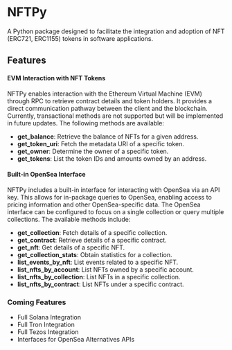 # NFTPy

A Python package designed to facilitate the integration and adoption of NFT (ERC721, ERC1155) tokens in software applications.

## Features

#### EVM Interaction with NFT Tokens
NFTPy enables interaction with the Ethereum Virtual Machine (EVM) through RPC to retrieve contract details and token holders. It provides a direct communication pathway between the client and the blockchain. Currently, transactional methods are not supported but will be implemented in future updates. The following methods are available:

- **get_balance**: Retrieve the balance of NFTs for a given address.
- **get_token_uri**: Fetch the metadata URI of a specific token.
- **get_owner**: Determine the owner of a specific token.
- **get_tokens**: List the token IDs and amounts owned by an address.

#### Built-in OpenSea Interface
NFTPy includes a built-in interface for interacting with OpenSea via an API key. This allows for in-package queries to OpenSea, enabling access to pricing information and other OpenSea-specific data. The OpenSea interface can be configured to focus on a single collection or query multiple collections. The available methods include:

- **get_collection**: Fetch details of a specific collection.
- **get_contract**: Retrieve details of a specific contract.
- **get_nft**: Get details of a specific NFT.
- **get_collection_stats**: Obtain statistics for a collection.
- **list_events_by_nft**: List events related to a specific NFT.
- **list_nfts_by_account**: List NFTs owned by a specific account.
- **list_nfts_by_collection**: List NFTs in a specific collection.
- **list_nfts_by_contract**: List NFTs under a specific contract.

### Coming Features
- Full Solana Integration
- Full Tron Integration
- Full Tezos Integration
- Interfaces for OpenSea Alternatives APIs
